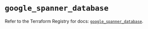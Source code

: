 # `google_spanner_database`

Refer to the Terraform Registry for docs: [`google_spanner_database`](https://registry.terraform.io/providers/hashicorp/google-beta/6.10.0/docs/resources/google_spanner_database).
